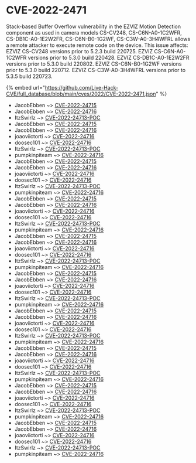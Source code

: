 # CVE-2022-2471

Stack-based Buffer Overflow vulnerability in the EZVIZ Motion Detection component as used in camera models CS-CV248, CS-C6N-A0-1C2WFR, CS-DB1C-A0-1E2W2FR, CS-C6N-B0-1G2WF, CS-C3W-A0-3H4WFRL allows a remote attacker to execute remote code on the device. This issue affects: EZVIZ CS-CV248 versions prior to 5.2.3 build 220725. EZVIZ CS-C6N-A0-1C2WFR versions prior to 5.3.0 build 220428. EZVIZ CS-DB1C-A0-1E2W2FR versions prior to 5.3.0 build 220802. EZVIZ CS-C6N-B0-1G2WF versions prior to 5.3.0 build 220712. EZVIZ CS-C3W-A0-3H4WFRL versions prior to 5.3.5 build 220723.

{% embed url="https://github.com/Live-Hack-CVE/full_database/blob/main/cves/2022/CVE-2022-2471.json" %}


* JacobEbben ~> [CVE-2022-24715](https://www.alice-snow.ru/2022/database/cve-2022-2471/cve-2022-24715-jacobebben)
* JacobEbben ~> [CVE-2022-24716](https://www.alice-snow.ru/2022/database/cve-2022-2471/cve-2022-24716-jacobebben)
* ItzSwirlz ~> [CVE-2022-24713-POC](https://www.alice-snow.ru/2022/database/cve-2022-2471/cve-2022-24713-poc-itzswirlz)
* JacobEbben ~> [CVE-2022-24715](https://www.alice-snow.ru/2022/database/cve-2022-2471/cve-2022-24715-jacobebben)
* JacobEbben ~> [CVE-2022-24716](https://www.alice-snow.ru/2022/database/cve-2022-2471/cve-2022-24716-jacobebben)
* joaoviictorti ~> [CVE-2022-24716](https://www.alice-snow.ru/2022/database/cve-2022-2471/cve-2022-24716-joaoviictorti)
* doosec101 ~> [CVE-2022-24716](https://www.alice-snow.ru/2022/database/cve-2022-2471/cve-2022-24716-doosec101)
* ItzSwirlz ~> [CVE-2022-24713-POC](https://www.alice-snow.ru/2022/database/cve-2022-2471/cve-2022-24713-poc-itzswirlz)
* pumpkinpiteam ~> [CVE-2022-24716](https://www.alice-snow.ru/2022/database/cve-2022-2471/cve-2022-24716-pumpkinpiteam)
* JacobEbben ~> [CVE-2022-24715](https://www.alice-snow.ru/2022/database/cve-2022-2471/cve-2022-24715-jacobebben)
* JacobEbben ~> [CVE-2022-24716](https://www.alice-snow.ru/2022/database/cve-2022-2471/cve-2022-24716-jacobebben)
* joaoviictorti ~> [CVE-2022-24716](https://www.alice-snow.ru/2022/database/cve-2022-2471/cve-2022-24716-joaoviictorti)
* doosec101 ~> [CVE-2022-24716](https://www.alice-snow.ru/2022/database/cve-2022-2471/cve-2022-24716-doosec101)
* ItzSwirlz ~> [CVE-2022-24713-POC](https://www.alice-snow.ru/2022/database/cve-2022-2471/cve-2022-24713-poc-itzswirlz)
* pumpkinpiteam ~> [CVE-2022-24716](https://www.alice-snow.ru/2022/database/cve-2022-2471/cve-2022-24716-pumpkinpiteam)
* JacobEbben ~> [CVE-2022-24715](https://www.alice-snow.ru/2022/database/cve-2022-2471/cve-2022-24715-jacobebben)
* JacobEbben ~> [CVE-2022-24716](https://www.alice-snow.ru/2022/database/cve-2022-2471/cve-2022-24716-jacobebben)
* joaoviictorti ~> [CVE-2022-24716](https://www.alice-snow.ru/2022/database/cve-2022-2471/cve-2022-24716-joaoviictorti)
* doosec101 ~> [CVE-2022-24716](https://www.alice-snow.ru/2022/database/cve-2022-2471/cve-2022-24716-doosec101)
* ItzSwirlz ~> [CVE-2022-24713-POC](https://www.alice-snow.ru/2022/database/cve-2022-2471/cve-2022-24713-poc-itzswirlz)
* pumpkinpiteam ~> [CVE-2022-24716](https://www.alice-snow.ru/2022/database/cve-2022-2471/cve-2022-24716-pumpkinpiteam)
* JacobEbben ~> [CVE-2022-24715](https://www.alice-snow.ru/2022/database/cve-2022-2471/cve-2022-24715-jacobebben)
* JacobEbben ~> [CVE-2022-24716](https://www.alice-snow.ru/2022/database/cve-2022-2471/cve-2022-24716-jacobebben)
* joaoviictorti ~> [CVE-2022-24716](https://www.alice-snow.ru/2022/database/cve-2022-2471/cve-2022-24716-joaoviictorti)
* doosec101 ~> [CVE-2022-24716](https://www.alice-snow.ru/2022/database/cve-2022-2471/cve-2022-24716-doosec101)
* ItzSwirlz ~> [CVE-2022-24713-POC](https://www.alice-snow.ru/2022/database/cve-2022-2471/cve-2022-24713-poc-itzswirlz)
* pumpkinpiteam ~> [CVE-2022-24716](https://www.alice-snow.ru/2022/database/cve-2022-2471/cve-2022-24716-pumpkinpiteam)
* JacobEbben ~> [CVE-2022-24715](https://www.alice-snow.ru/2022/database/cve-2022-2471/cve-2022-24715-jacobebben)
* JacobEbben ~> [CVE-2022-24716](https://www.alice-snow.ru/2022/database/cve-2022-2471/cve-2022-24716-jacobebben)
* joaoviictorti ~> [CVE-2022-24716](https://www.alice-snow.ru/2022/database/cve-2022-2471/cve-2022-24716-joaoviictorti)
* doosec101 ~> [CVE-2022-24716](https://www.alice-snow.ru/2022/database/cve-2022-2471/cve-2022-24716-doosec101)
* ItzSwirlz ~> [CVE-2022-24713-POC](https://www.alice-snow.ru/2022/database/cve-2022-2471/cve-2022-24713-poc-itzswirlz)
* pumpkinpiteam ~> [CVE-2022-24716](https://www.alice-snow.ru/2022/database/cve-2022-2471/cve-2022-24716-pumpkinpiteam)
* JacobEbben ~> [CVE-2022-24715](https://www.alice-snow.ru/2022/database/cve-2022-2471/cve-2022-24715-jacobebben)
* JacobEbben ~> [CVE-2022-24716](https://www.alice-snow.ru/2022/database/cve-2022-2471/cve-2022-24716-jacobebben)
* joaoviictorti ~> [CVE-2022-24716](https://www.alice-snow.ru/2022/database/cve-2022-2471/cve-2022-24716-joaoviictorti)
* doosec101 ~> [CVE-2022-24716](https://www.alice-snow.ru/2022/database/cve-2022-2471/cve-2022-24716-doosec101)
* ItzSwirlz ~> [CVE-2022-24713-POC](https://www.alice-snow.ru/2022/database/cve-2022-2471/cve-2022-24713-poc-itzswirlz)
* pumpkinpiteam ~> [CVE-2022-24716](https://www.alice-snow.ru/2022/database/cve-2022-2471/cve-2022-24716-pumpkinpiteam)
* JacobEbben ~> [CVE-2022-24715](https://www.alice-snow.ru/2022/database/cve-2022-2471/cve-2022-24715-jacobebben)
* JacobEbben ~> [CVE-2022-24716](https://www.alice-snow.ru/2022/database/cve-2022-2471/cve-2022-24716-jacobebben)
* joaoviictorti ~> [CVE-2022-24716](https://www.alice-snow.ru/2022/database/cve-2022-2471/cve-2022-24716-joaoviictorti)
* doosec101 ~> [CVE-2022-24716](https://www.alice-snow.ru/2022/database/cve-2022-2471/cve-2022-24716-doosec101)
* ItzSwirlz ~> [CVE-2022-24713-POC](https://www.alice-snow.ru/2022/database/cve-2022-2471/cve-2022-24713-poc-itzswirlz)
* pumpkinpiteam ~> [CVE-2022-24716](https://www.alice-snow.ru/2022/database/cve-2022-2471/cve-2022-24716-pumpkinpiteam)
* JacobEbben ~> [CVE-2022-24715](https://www.alice-snow.ru/2022/database/cve-2022-2471/cve-2022-24715-jacobebben)
* JacobEbben ~> [CVE-2022-24716](https://www.alice-snow.ru/2022/database/cve-2022-2471/cve-2022-24716-jacobebben)
* joaoviictorti ~> [CVE-2022-24716](https://www.alice-snow.ru/2022/database/cve-2022-2471/cve-2022-24716-joaoviictorti)
* doosec101 ~> [CVE-2022-24716](https://www.alice-snow.ru/2022/database/cve-2022-2471/cve-2022-24716-doosec101)
* ItzSwirlz ~> [CVE-2022-24713-POC](https://www.alice-snow.ru/2022/database/cve-2022-2471/cve-2022-24713-poc-itzswirlz)
* pumpkinpiteam ~> [CVE-2022-24716](https://www.alice-snow.ru/2022/database/cve-2022-2471/cve-2022-24716-pumpkinpiteam)
* JacobEbben ~> [CVE-2022-24715](https://www.alice-snow.ru/2022/database/cve-2022-2471/cve-2022-24715-jacobebben)
* JacobEbben ~> [CVE-2022-24716](https://www.alice-snow.ru/2022/database/cve-2022-2471/cve-2022-24716-jacobebben)
* joaoviictorti ~> [CVE-2022-24716](https://www.alice-snow.ru/2022/database/cve-2022-2471/cve-2022-24716-joaoviictorti)
* doosec101 ~> [CVE-2022-24716](https://www.alice-snow.ru/2022/database/cve-2022-2471/cve-2022-24716-doosec101)
* ItzSwirlz ~> [CVE-2022-24713-POC](https://www.alice-snow.ru/2022/database/cve-2022-2471/cve-2022-24713-poc-itzswirlz)
* pumpkinpiteam ~> [CVE-2022-24716](https://www.alice-snow.ru/2022/database/cve-2022-2471/cve-2022-24716-pumpkinpiteam)